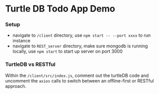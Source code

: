 # Turtle DB Todo App Demo

### Setup

- navigate to `/client` directory, use `npm start -- --port xxxx` to run instance
- navigate to `REST_server` directory, make sure mongodb is running locally, use `npm start` to start up server on port 3000

### TurtleDB vs RESTful

Within the `/client/src/index.js`, comment out the turtleDB code and uncomment the `axios`
calls to switch between an offline-first or RESTful approach.
